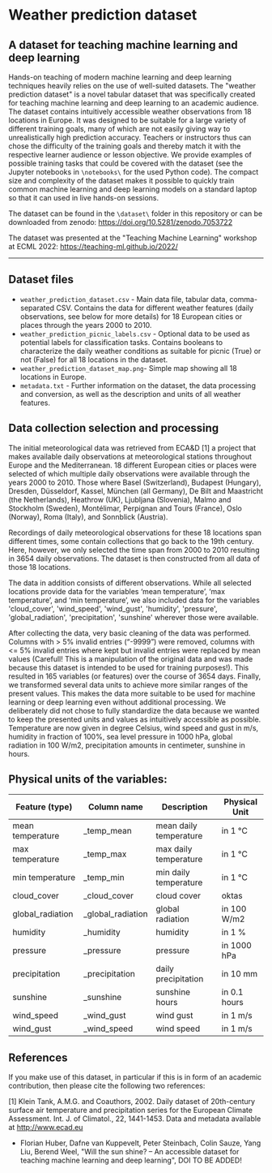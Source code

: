 # Weather prediction dataset
## A dataset for teaching machine learning and deep learning

Hands-on teaching of modern machine learning and deep learning techniques heavily relies on the use of well-suited datasets. 
The "weather prediction dataset" is a novel tabular dataset that was specifically created for teaching machine learning and deep learning to an academic audience.
The dataset contains intuitively accessible weather observations from 18 locations in Europe. It was designed to be suitable for a large variety of different training goals, many of which are not easily giving way to unrealistically high prediction accuracy. Teachers or instructors thus can chose the difficulty of the training goals and thereby match it with the respective learner audience or lesson objective. 
We provide examples of possible training tasks that could be covered with the dataset (see the Jupyter notebooks in `\notebooks\` for the used Python code). 
The compact size and complexity of the dataset makes it possible to quickly train common machine learning and deep learning models on a standard laptop so that it can used in live hands-on sessions.

The dataset can be found in the `\dataset\` folder in this repository or can be downloaded from zenodo: https://doi.org/10.5281/zenodo.7053722

The dataset was presented at the "Teaching Machine Learning" workshop at ECML 2022: https://teaching-ml.github.io/2022/

----------
## Dataset files

- `weather_prediction_dataset.csv` - Main data file, tabular data, comma-separated CSV. Contains the data for different weather features (daily observations, see below for more details) for 18 European cities or places through the years 2000 to 2010.
- `weather_prediction_picnic_labels.csv` - Optional data to be used as potential labels for classification tasks. Contains booleans to characterize the daily weather conditions as suitable for picnic (True) or not (False) for all 18 locations in the dataset.
- `weather_prediction_dataset_map.png`- Simple map showing all 18 locations in Europe.
- `metadata.txt` - Further information on the dataset, the data processing and conversion, as well as the description and units of all weather features.

## Data collection selection and processing

The initial meteorological data was retrieved from ECA&D [1] a project that makes available daily 
observations at meteorological stations throughout Europe and the Mediterranean. 18 different European 
cities or places were selected of which multiple daily observations were available through the 
years 2000 to 2010. Those where Basel (Switzerland), Budapest (Hungary), Dresden, Düsseldorf, 
Kassel, München (all  Germany), De Bilt and Maastricht (the Netherlands), Heathrow (UK), Ljubljana (Slovenia), 
Malmo and Stockholm (Sweden), Montélimar, Perpignan and Tours (France), Oslo (Norway), Roma (Italy), and 
Sonnblick (Austria). 

Recordings of daily meteorological observations for these 18 locations span different times, some contain 
collections that go back to the 19th century. Here, however, we only selected the time span from 
2000 to 2010 resulting in 3654 daily observations. The dataset is then constructed from all data of 
those 18 locations.

The data in addition consists of different observations. While all selected locations provide data 
for the variables ‘mean temperature’, ‘max temperature’, and ‘min temperature’, we also included 
data for the variables 'cloud_cover', 'wind_speed', 'wind_gust', 'humidity', 'pressure', 'global_radiation', 
'precipitation', 'sunshine' wherever those were available. 

After collecting the data, very basic cleaning of the data was performed. Columns with > 5% invalid 
entries (“-9999”) were removed, columns with <= 5% invalid entries where kept but invalid entries 
were replaced by mean values (Carefull! This is a manipulation of the original data and was made because this dataset is intended to be used for training purposes!). This resulted in 165 variables (or features) over the course of 3654 days.
Finally, we transformed several data units to achieve more similar ranges of the present values. 
This makes the data more suitable to be used for machine learning or deep learning even without 
additional processing. We deliberately did not chose to fully standardize the data because we 
wanted to keep the presented units and values as intuitively accessible as possible. Temperature are 
now given in degree Celsius, wind speed and gust in m/s, humidity in fraction of 100%, sea level 
pressure in 1000 hPa, global radiation in 100 W/m2, precipitation amounts in centimeter, sunshine in hours.


## Physical units of the variables:

| Feature (type)   | Column name 		| Description 		| Physical Unit 	|
|------------------|----------------------|-----------------------|-----------------|
| mean temperature | _temp_mean  		| mean daily temperature| in 1 &#176;C  	|
| max temperature  | _temp_max   		| max daily temperature | in 1 &#176;C  	|
| min temperature  | _temp_min   		| min daily temperature | in 1 &#176;C  	|
| cloud_cover      | _cloud_cover		| cloud cover           | oktas  		|
| global_radiation | _global_radiation 	| global radiation      | in 100 W/m2  	|
| humidity         | _humidity   		| humidity              | in 1 %  		|
| pressure         | _pressure   		| pressure              | in 1000 hPa  	|
| precipitation    | _precipitation 	| daily precipitation 	| in 10 mm  	|
| sunshine    	   | _sunshine 		| sunshine hours  	| in 0.1 hours 	|
| wind_speed       | _wind_gust  		| wind gust    		| in 1 m/s 		|
| wind_gust        | _wind_speed 		| wind speed   		| in 1 m/s 		|


## References
If you make use of this dataset, in particular if this is in form of an academic contribution, then please cite the following two references:

[1] Klein Tank, A.M.G. and Coauthors, 2002. Daily dataset of 20th-century surface
air temperature and precipitation series for the European Climate Assessment.
Int. J. of Climatol., 22, 1441-1453.
Data and metadata available at http://www.ecad.eu
- Florian Huber, Dafne van Kuppevelt, Peter Steinbach, Colin Sauze, Yang Liu, Berend Weel, "Will the sun shine? – An accessible dataset for teaching machine learning and deep learning", DOI TO BE ADDED!